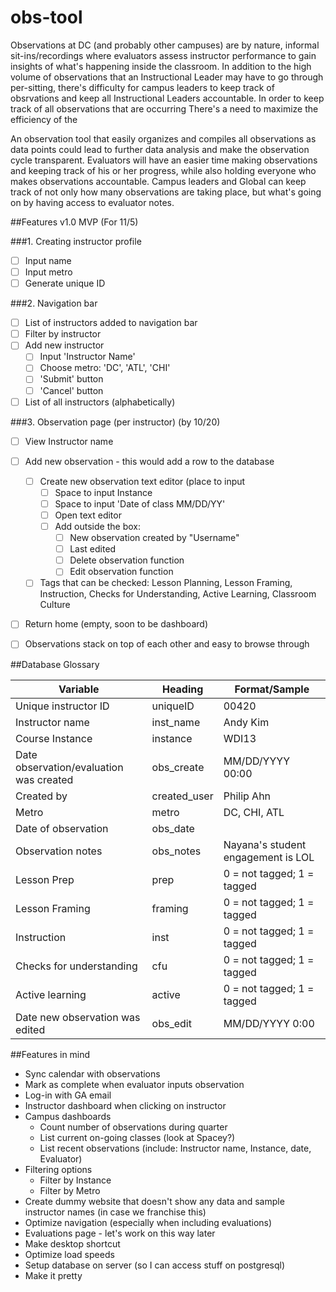 # obs-tool
Observations at DC (and probably other campuses) are by nature, informal sit-ins/recordings where evaluators assess instructor performance to gain insights of what's happening inside the classroom. In addition to the high volume of observations that an Instructional Leader may have to go through per-sitting, there's difficulty for campus leaders to keep track of obsrvations and keep all Instructional Leaders accountable. In order to keep track of all observations that are occurring  There's a need to maximize the efficiency of the 

An observation tool that easily organizes and compiles all observations as data points could lead to further data analysis and make the observation cycle transparent. Evaluators will have an easier time making observations and keeping track of his or her progress, while also holding everyone who makes observations accountable. Campus leaders and Global can keep track of not only how many observations are taking place, but what's going on by having access to evaluator notes. 

##Features v1.0 MVP (For 11/5)

###1. Creating instructor profile 
- [ ] Input name
- [ ] Input metro
- [ ] Generate unique ID

###2. Navigation bar 
- [ ] List of instructors added to navigation bar
- [ ] Filter by instructor
- [ ] Add new instructor
  - [ ] Input 'Instructor Name'
  - [ ] Choose metro: 'DC', 'ATL', 'CHI'
  - [ ] 'Submit' button 
  - [ ] 'Cancel' button
- [ ] List of all instructors (alphabetically) 

###3. Observation page (per instructor) (by 10/20) 
- [ ] View Instructor name
- [ ] Add new observation - this would add a row to the database 
    - [ ] Create new observation text editor (place to input 
        - [ ] Space to input Instance
        - [ ] Space to input 'Date of class MM/DD/YY'
        - [ ] Open text editor
        - [ ] Add outside the box: 
            - [ ] New observation created by "Username"
            - [ ] Last edited
            - [ ] Delete observation function
            - [ ] Edit observation function
    - [ ] Tags that can be checked: Lesson Planning, Lesson Framing, Instruction, Checks for Understanding, Active Learning, Classroom Culture
- [ ] Return home (empty, soon to be dashboard)
- [ ] Observations stack on top of each other and easy to browse through
 

##Database Glossary

| Variable  | Heading | Format/Sample
--- | --- | ---
| Unique instructor ID | uniqueID | 00420 
| Instructor name | inst_name | Andy Kim
| Course Instance | instance | WDI13 |
| Date observation/evaluation was created | obs_create | MM/DD/YYYY 00:00 | 
| Created by | created_user | Philip Ahn
| Metro | metro | DC, CHI, ATL |
| Date of observation | obs_date | 
| Observation notes | obs_notes | Nayana's student engagement is LOL
| Lesson Prep | prep | 0 = not tagged; 1 = tagged
| Lesson Framing | framing | 0 = not tagged; 1 = tagged  
| Instruction | inst | 0 = not tagged; 1 = tagged
| Checks for understanding | cfu | 0 = not tagged; 1 = tagged
| Active learning | active | 0 = not tagged; 1 = tagged
| Date new observation was edited | obs_edit | MM/DD/YYYY 0:00



##Features in mind
* Sync calendar with observations
* Mark as complete when evaluator inputs observation
* Log-in with GA email
* Instructor dashboard when clicking on instructor
* Campus dashboards 
  * Count number of observations during quarter
  * List current on-going classes (look at Spacey?)
  * List recent observations (include: Instructor name, Instance, date, Evaluator) 
* Filtering options
  * Filter by Instance
  * Filter by Metro
* Create dummy website that doesn't show any data and sample instructor names (in case we franchise this) 
* Optimize navigation (especially when including evaluations) 
* Evaluations page - let's work on this way later
* Make desktop shortcut
* Optimize load speeds 
* Setup database on server (so I can access stuff on postgresql) 
* Make it pretty
